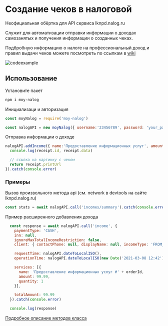 # Создание чеков в налоговой
Неофициальная обёртка для API сервиса lknpd.nalog.ru

Служит для автоматизации отправки информации о доходах самозанятых и получения информации о созданных чеках.

Подбробную информацию о налоге на профессиональный доход и правил выдачи чеков можете посмотреть по ссылкам в [wiki](https://github.com/alexstep/moy-nalog/wiki)

![codeexample](https://user-images.githubusercontent.com/1881684/111181224-cd534900-85be-11eb-92b2-1cdc8f9fc80e.png)


## Использование
Установите пакет
```bash
npm i moy-nalog
```


Инициализаци и авторизация
```javascript
const moyNalog = require('moy-nalog')

const nalogAPI = new moyNalog({ username:'23456789', password: 'your_pass' })
```

Отправка информации о доходе
```javascript
nalogAPI.addIncome({ name:'Предоставление информационных услуг', amount: 99.99 }).then( receipt => {
  console.log(receipt.id, receipt.data)

  // ссылка на картинку с чеком
  return receipt.printUrl
}).catch(console.error)
```

### Примеры
Вызов произвольного метода api (см. network в devtools на сайте lknpd.nalog.ru)
```javascript
const stats = await nalogAPI.call('incomes/summary').catch(console.error)
```

Пример расширенного добавления дохода
```javascript
  const response = await nalogAPI.call('income', {
    paymentType: 'CASH',
    inn: null,
    ignoreMaxTotalIncomeRestriction: false,
    client: { contactPhone: null, displayName: null, incomeType: 'FROM_INDIVIDUAL' },

    requestTime: nalogAPI.dateToLocalISO(),
    operationTime: nalogAPI.dateToLocalISO(new Date('2021-03-08 12:42')),

    services: [{
      name: 'Предоставление информационных услуг #' + orderId,
      amount: 99.99,
      quantity: 1
    }],

    totalAmount: 99.99
  }).catch(console.error)

  console.log(response)

```


[Подробное описание методов класса](/docs/nalogAPIClass.md)


